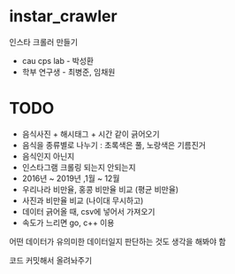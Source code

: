 # instar_crawler

인스타 크롤러 만들기

  - cau cps lab - 박성환
  - 학부 연구생 - 최병준, 임채원

# TODO

  - 음식사진 + 해시태그 + 시간 같이 긁어오기
  - 음식을 종류별로 나누기 : 초록색은 풀, 노랑색은 기름진거
  - 음식인지 아닌지
  - 인스타그램 크롤링 되는지 안되는지
  - 2016년 ~ 2019년 ,1월 ~ 12월
  - 우리나라 비만율, 홍콩 비만율 비교 (평균 비만율)
  - 사진과 비만율 비교 (나이대 무시하고)
  - 데이터 긁어올 때, csv에 넣어서 가져오기
  - 속도가 느리면 go, c++ 이용



어떤 데이터가 유의미한 데이터일지 판단하는 것도 생각을 해봐야 함 

코드 커밋해서 올려놔주기